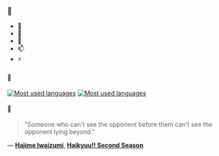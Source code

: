 ### 👋

- 🔭
- 🌱
- 💬
- 📫
- ⚡

#### 🧏

[![Most used languages](https://github-readme-stats-aynah.vercel.app/api/top-langs/?username=aynh&theme=solarized-dark&langs_count=6&layout=compact&hide_title=true)](https://github.com/anuraghazra/github-readme-stats#gh-dark-mode-only)
[![Most used languages](https://github-readme-stats-aynah.vercel.app/api/top-langs/?username=aynh&theme=solarized-light&langs_count=6&layout=compact&hide_title=true)](https://github.com/anuraghazra/github-readme-stats#gh-light-mode-only)

#### 💬

> "Someone who can't see the opponent before them can't see the opponent lying beyond."

&mdash; [**Hajime Iwaizumi**](https://myanimelist.net/character.php?q=Hajime%20Iwaizumi&cat=character), [**Haikyuu!! Second Season**](https://myanimelist.net/search/all?q=Haikyuu!!%20Second%20Season&cat=all)
